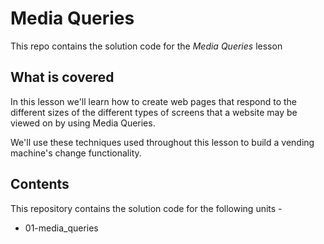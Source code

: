 # Media Queries

This repo contains the solution code for the *Media Queries* lesson

## What is covered
In this lesson we'll learn how to create web pages that respond to the different sizes of the different types of screens that a website may be viewed on by using Media Queries.

We'll use these techniques used throughout this lesson to build a vending machine's change functionality.

## Contents
This repository contains the solution code for the following units -
  - 01-media_queries